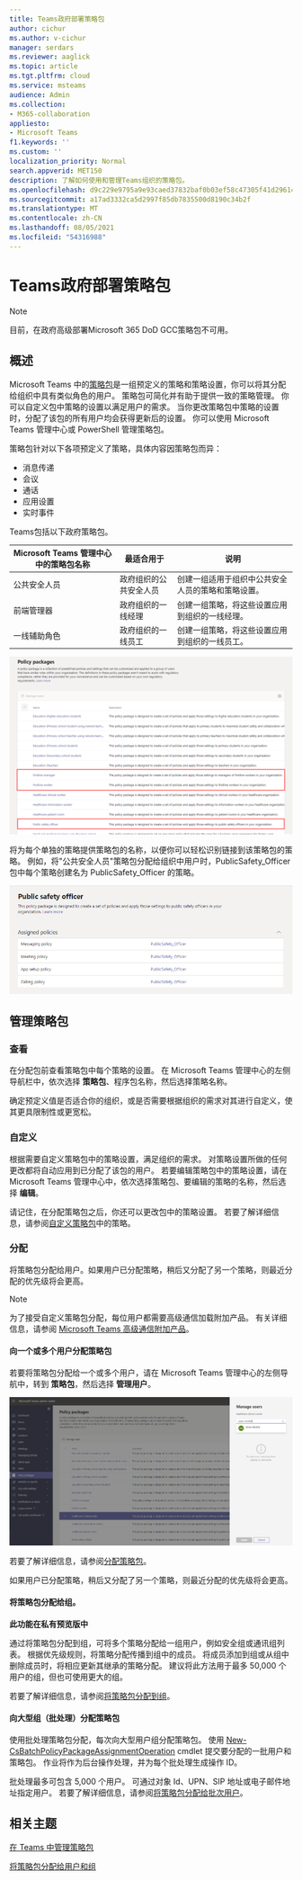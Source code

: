 ```yaml
---
title: Teams政府部署策略包
author: cichur
ms.author: v-cichur
manager: serdars
ms.reviewer: aaglick
ms.topic: article
ms.tgt.pltfrm: cloud
ms.service: msteams
audience: Admin
ms.collection:
- M365-collaboration
appliesto:
- Microsoft Teams
f1.keywords: ''
ms.custom: ''
localization_priority: Normal
search.appverid: MET150
description: 了解如何使用和管理Teams组织的策略包。
ms.openlocfilehash: d9c229e9795a9e93caed37832baf0b03ef58c47305f41d2961420eea485bc608
ms.sourcegitcommit: a17ad3332ca5d2997f85db7835500d8190c34b2f
ms.translationtype: MT
ms.contentlocale: zh-CN
ms.lasthandoff: 08/05/2021
ms.locfileid: "54316988"
---
```

# <a name="teams-policy-packages-for-government"></a>Teams政府部署策略包

> [!NOTE]
> 目前，在政府高级部署Microsoft 365 DoD GCC策略包不可用。

## <a name="overview"></a>概述

Microsoft Teams 中的[策略包](manage-policy-packages.md)是一组预定义的策略和策略设置，你可以将其分配给组织中具有类似角色的用户。 策略包可简化并有助于提供一致的策略管理。 你可以自定义包中策略的设置以满足用户的需求。 当你更改策略包中策略的设置时，分配了该包的所有用户均会获得更新后的设置。 你可以使用 Microsoft Teams 管理中心或 PowerShell 管理策略包。

策略包针对以下各项预定义了策略，具体内容因策略包而异：

- 消息传递
- 会议
- 通话
- 应用设置
- 实时事件

Teams包括以下政府策略包。

|Microsoft Teams 管理中心中的策略包名称|最适合用于|说明 |
|---------|---------|---------|
|公共安全人员  |政府组织的公共安全人员  |创建一组适用于组织中公共安全人员的策略和策略设置。 |
|前端管理器  |政府组织的一线经理 |创建一组策略，将这些设置应用到组织的一线经理。|
|一线辅助角色  |政府组织的一线员工 |创建一组策略，将这些设置应用到组织的一线员工。|

![医疗保健策略包的屏幕截图](media/policy-packages-gov.png)

将为每个单独的策略提供策略包的名称，以便你可以轻松识别链接到该策略包的策略。 例如，将"公共安全人员"策略包分配给组织中用户时，PublicSafety_Officer包中每个策略创建名为 PublicSafety_Officer 的策略。

![医疗保健临床工作者策略包中策略的屏幕截图](media/policy-packages-public-safety-officer.png)

## <a name="manage-policy-packages"></a>管理策略包

### <a name="view"></a>查看

在分配包前查看策略包中每个策略的设置。 在 Microsoft Teams 管理中心的左侧导航栏中，依次选择 **策略包**、程序包名称，然后选择策略名称。

确定预定义值是否适合你的组织，或是否需要根据组织的需求对其进行自定义，使其更具限制性或更宽松。

### <a name="customize"></a>自定义

根据需要自定义策略包中的策略设置，满足组织的需求。 对策略设置所做的任何更改都将自动应用到已分配了该包的用户。 若要编辑策略包中的策略设置，请在 Microsoft Teams 管理中心中，依次选择策略包、要编辑的策略的名称，然后选择 **编辑**。

请记住，在分配策略包之后，你还可以更改包中的策略设置。 若要了解详细信息，请参阅[自定义策略包](manage-policy-packages.md#customize-policies-in-a-policy-package)中的策略。 

### <a name="assign"></a>分配

将策略包分配给用户。如果用户已分配策略，稍后又分配了另一个策略，则最近分配的优先级将会更高。

> [!NOTE]
> 为了接受自定义策略包分配，每位用户都需要高级通信加载附加产品。 有关详细信息，请参阅 [Microsoft Teams 高级通信附加产品](/microsoftteams/teams-add-on-licensing/advanced-communications)。

#### <a name="assign-a-policy-package-to-one-or-several-users"></a>向一个或多个用户分配策略包

若要将策略包分配给一个或多个用户，请在 Microsoft Teams 管理中心的左侧导航中，转到 **策略包**，然后选择 **管理用户**。  

![有关如何在管理中心分配策略包的屏幕截图](media/policy-packages-healthcare-assign.png)

若要了解详细信息，请参阅[分配策略包](manage-policy-packages.md#assign-a-policy-package)。

如果用户已分配策略，稍后又分配了另一个策略，则最近分配的优先级将会更高。

#### <a name="assign-a-policy-package-to-a-group"></a>将策略包分配给组。

**此功能在私有预览版中**

通过将策略包分配到组，可将多个策略分配给一组用户，例如安全组或通讯组列表。 根据优先级规则，将策略分配传播到组中的成员。 将成员添加到组或从组中删除成员时，将相应更新其继承的策略分配。 建议将此方法用于最多 50,000 个用户的组，但也可使用更大的组。

若要了解详细信息，请参阅[将策略包分配到组](assign-policies.md#assign-a-policy-package-to-a-group)。

#### <a name="assign-a-policy-package-to-a-large-set-batch-of-users"></a>向大型组（批处理）分配策略包

使用批处理策略包分配，每次向大型用户组分配策略包。 使用 [New-CsBatchPolicyPackageAssignmentOperation](/powershell/module/teams/new-csbatchpolicypackageassignmentoperation) cmdlet 提交要分配的一批用户和策略包。 作业将作为后台操作处理，并为每个批处理生成操作 ID。

批处理最多可包含 5,000 个用户。 可通过对象 Id、UPN、SIP 地址或电子邮件地址指定用户。 若要了解详细信息，请参阅[将策略包分配给批次用户](assign-policies.md#assign-a-policy-package-to-a-batch-of-users)。

## <a name="related-topics"></a>相关主题

[在 Teams 中管理策略包](manage-policy-packages.md)

[将策略包分配给用户和组](assign-policy-packages.md)
